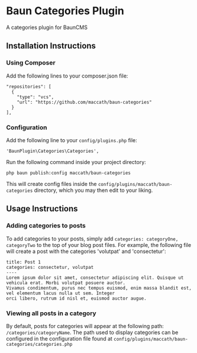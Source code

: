 # Baun Categories Plugin

A categories plugin for BaunCMS

## Installation Instructions

### Using Composer

Add the following lines to your composer.json file:

    "repositories": [
      {
        "type": "vcs",
        "url": "https://github.com/maccath/baun-categories"
      }
    ],

### Configuration

Add the following line to your `config/plugins.php` file:

    'BaunPlugin\Categories\Categories',

Run the following command inside your project directory:

    php baun publish:config maccath/baun-categories

This will create config files inside the `config/plugins/maccath/baun-categories` directory, which you may then edit to 
your liking.

## Usage Instructions

### Adding categories to posts

To add categories to your posts, simply add `categories: categoryOne, categoryTwo` to the top of your blog post files. 
For example, the following file will create a post with the categories 'volutpat' and 'consectetur':

    title: Post 1
    categories: consectetur, volutpat
    ----
    Lorem ipsum dolor sit amet, consectetur adipiscing elit. Quisque ut vehicula erat. Morbi volutpat posuere auctor. 
    Vivamus condimentum, purus nec tempus euismod, enim massa blandit est, vel elementum lacus nulla ut sem. Integer 
    orci libero, rutrum id nisl et, euismod auctor augue.

### Viewing all posts in a category

By default, posts for categories will appear at the following path: `/categories/categoryName`. The path used to display
categories can be configured in the configuration file found at `config/plugins/maccath/baun-categories/categories.php`
